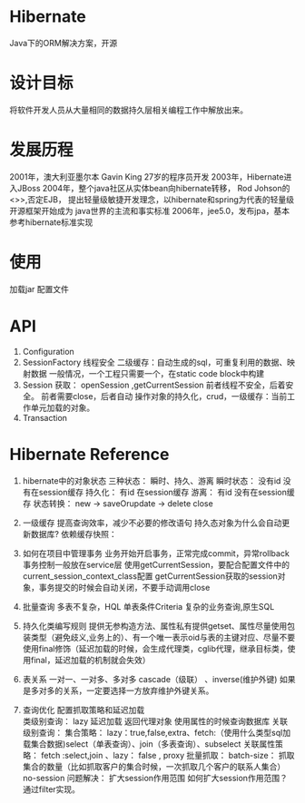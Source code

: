 # Hibernate
  Java下的ORM解决方案，开源

# 设计目标
  将软件开发人员从大量相同的数据持久层相关编程工作中解放出来。

# 发展历程
  2001年，澳大利亚墨尔本 Gavin King 27岁的程序员开发
  2003年，Hibernate进入JBoss
  2004年，整个java社区从实体bean向hibernate转移，
  Rod Johson的<<Expert One-on-One jee dep without ejb>>>,否定EJB，
  提出轻量级敏捷开发理念，以hibernate和spring为代表的轻量级开源框架开始成为
  java世界的主流和事实标准
  2006年，jee5.0，发布jpa，基本参考hibernate标准实现

# 使用
  加载jar
  配置文件

# API
  1. Configuration
  2. SessionFactory
    线程安全
    二级缓存：自动生成的sql，可重复利用的数据、映射数据
    一般情况，一个工程只需要一个，在static code block中构建
  3. Session
    获取： openSession ,getCurrentSession
    前者线程不安全，后着安全。
    前者需要close，后者自动
    操作对象的持久化，crud，一级缓存：当前工作单元加载的对象。
  4. Transaction

# Hibernate Reference
  1. hibernate中的对象状态
    三种状态： 瞬时、持久、游离
      瞬时状态： 没有id 没有在session缓存
      持久化： 有id 在session缓存
      游离： 有id 没有在session缓存
    状态转换： new -> saveOrupdate -> delete 
              close 
  2. 一级缓存
    提高查询效率，减少不必要的修改语句
    持久态对象为什么会自动更新数据库?
      依赖缓存快照：  
    
  3. 如何在项目中管理事务
    业务开始开启事务，正常完成commit，异常rollback
    事务控制一般放在service层
    使用getCurrentSession，要配合配置文件中的current_session_context_class配置
    getCurrentSession获取的session对象，事务提交的时候会自动关闭，不要手动调用close
  4. 批量查询
    多表不复杂，HQL
    单表条件Criteria
    复杂的业务查询,原生SQL
  5. 持久化类编写规则
    提供无参构造方法、属性私有提供getset、属性尽量使用包装类型（避免歧义,业务上的）、有一个唯一表示oid与表的主键对应、尽量不要使用final修饰（延迟加载的时候，会生成代理类，cglib代理，继承目标类，使用final，延迟加载的机制就会失效）
  6. 表关系
    一对一、一对多、多对多
    cascade（级联） 、inverse(维护外键)
    如果是多对多的关系，一定要选择一方放弃维护外键关系。
  7. 查询优化
    配置抓取策略和延迟加载  
    类级别查询：
      lazy 延迟加载 返回代理对象 使用属性的时候查询数据库
    关联级别查询：
      集合策略： lazy：true,false,extra、fetch:（使用什么类型sql加载集合数据)select（单表查询）、join（多表查询）、subselect
      关联属性策略： fetch :select,join 、lazy： false , proxy 
    批量抓取：
      batch-size： 抓取集合的数量（比如抓取客户的集合时候，一次抓取几个客户的联系人集合）
    no-session 问题解决： 扩大session作用范围
    如何扩大session作用范围？
      通过filter实现。 


